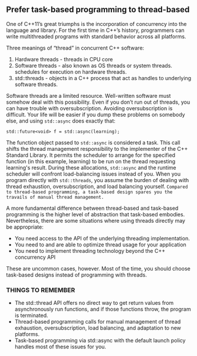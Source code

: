 ## Prefer task-based programming to thread-based
One of C++11’s great triumphs is the incorporation of concurrency into the language and library. For the first time in C++’s history, programmers can write multithreaded programs with standard behavior across all platforms. 

Three meanings of “thread” in concurrent C++ software:
1. Hardware threads - threads in CPU core
2. Software threads - also known as OS threads or system threads. schedules for execution on hardware threads. 
3. std::threads - objects in a C++ process that act as handles to underlying software threads.

Software threads are a limited resource. Well-written software must somehow deal with this possibility. Even if you don’t run out of threads, you can have trouble with oversubscription. Avoiding oversubscription is difficult. Your life will be easier if you dump these problems on somebody else, and using `std::async` does exactly that:
```
std::future<void> f = std::async(learning); 
```
The function object passed to `std::async` is considered a task. This call shifts the thread management responsibility to the implementer of the C++ Standard Library. It permits the scheduler to arrange for the specified function (in this example, learning) to be run on the thread requesting learning's result. During these allocations, `std::async` and the runtime scheduler will confront load-balancing issues instead of you. When you program directly with `std::threads`, you assume the burden of dealing with thread exhaustion, oversubscription, and load balancing yourself. `Compared to thread-based programming, a task-based design spares you the travails of manual thread management. `

A more fundamental difference between thread-based and task-based programming is the higher level of abstraction that task-based embodies. Nevertheless, there are some situations where using threads directly may be appropriate:
* You need access to the API of the underlying threading implementation.
* You need to and are able to optimize thread usage for your application
* You need to implement threading technology beyond the C++ concurrency API     

These are uncommon cases, however. Most of the time, you should choose task-based designs instead of programming with threads.
### THINGS TO REMEMBER
* The std::thread API offers no direct way to get return values from asynchronously run functions, and if those functions throw, the program is terminated.
* Thread-based programming calls for manual management of thread exhaustion, oversubscription, load balancing, and adaptation to new platforms.
* Task-based programming via std::async with the default launch policy handles most of these issues for you.